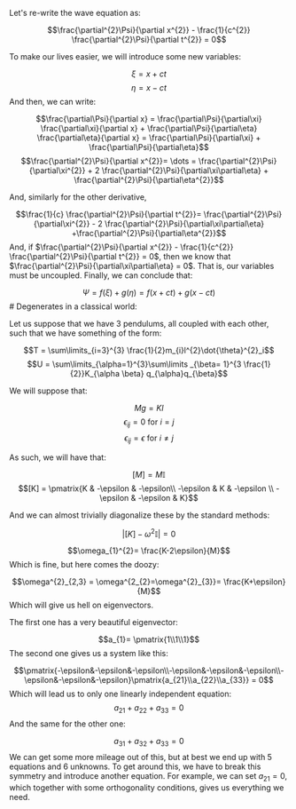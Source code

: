 Let's re-write the wave equation as:

$$\frac{\partial^{2}\Psi}{\partial x^{2}} - \frac{1}{c^{2}} \frac{\partial^{2}\Psi}{\partial t^{2}} = 0$$

To make our lives easier, we will introduce some new variables:

$$\xi = x +ct$$
$$\eta = x -ct$$
And then, we can write:

$$\frac{\partial\Psi}{\partial x} = \frac{\partial\Psi}{\partial\xi} \frac{\partial\xi}{\partial x} + \frac{\partial\Psi}{\partial\eta} \frac{\partial\eta}{\partial x} = \frac{\partial\Psi}{\partial\xi} + \frac{\partial\Psi}{\partial\eta}$$
$$\frac{\partial^{2}\Psi}{\partial x^{2}}= \dots = \frac{\partial^{2}\Psi}{\partial\xi^{2}} + 2 \frac{\partial^{2}\Psi}{\partial\xi\partial\eta} + \frac{\partial^{2}\Psi}{\partial\eta^{2}}$$

And, similarly for the other derivative,

$$\frac{1}{c} \frac{\partial^{2}\Psi}{\partial t^{2}}= \frac{\partial^{2}\Psi}{\partial\xi^{2}} - 2 \frac{\partial^{2}\Psi}{\partial\xi\partial\eta} +\frac{\partial^{2}\Psi}{\partial\eta^{2}}$$
And, if $\frac{\partial^{2}\Psi}{\partial x^{2}} - \frac{1}{c^{2}} \frac{\partial^{2}\Psi}{\partial t^{2}} = 0$, then we know that $\frac{\partial^{2}\Psi}{\partial\xi\partial\eta}  = 0$. That is, our variables must be uncoupled. Finally, we can conclude that:


$$\Psi = f(\xi) + g(\eta) = f(x+ct) + g(x-ct)$$# Degenerates in a classical world:

Let us suppose that we have 3 pendulums, all coupled with each other, such that we have something of the form:

$$T = \sum\limits_{i=3}^{3} \frac{1}{2}m_{i}l^{2}\dot{\theta}^{2}_i$$
$$U = \sum\limits_{\alpha=1}^{3}\sum\limits _{\beta= 1}^{3 \frac{1}{2}}K_{\alpha \beta} q_{\alpha}q_{\beta}$$

We will suppose that:

$$Mg = K l $$
$$\epsilon_{ij}=0 \text{ for } i = j$$
$$\epsilon_{ij} = \epsilon \text{ for } i \neq j$$

As such, we will have that:

$$[M] = M \mathbb{I}$$
$$[K] = \pmatrix{K & -\epsilon & -\epsilon\\ -\epsilon & K & -\epsilon \\ -\epsilon & -\epsilon & K}$$

And we can almost trivially diagonalize these by the standard methods:

$$| [K]-\omega^{2}\mathbb{I} |=0$$

$$\omega_{1}^{2}= \frac{K-2\epsilon}{M}$$
Which is fine, but here comes the doozy:

$$\omega^{2}_{2,3} = \omega^{2_{2}=\omega^{2}_{3}}= \frac{K+\epsilon}{M}$$
Which will give us hell on eigenvectors.

The first one has a very beautiful eigenvector:

$$a_{1}= \pmatrix{1\\1\\1}$$
The second one gives us a system like this:

$$\pmatrix{-\epsilon&-\epsilon&-\epsilon\\-\epsilon&-\epsilon&-\epsilon\\-\epsilon&-\epsilon&-\epsilon}\pmatrix{a_{21}\\a_{22}\\a_{33}} = 0$$
Which will lead us to only one linearly independent equation:
$$a_{21}+a_{22}+a_{33}=0$$
And the same for the other one:

$$a_{31}+a_{32}+a_{33} = 0$$
We can get some more mileage out of this, but at best we end up with 5 equations and 6 unknowns. To get around this, we have to break this symmetry and introduce another equation. For example, we can set $a_{21}=0$, which together with some orthogonality conditions, gives us everything we need.